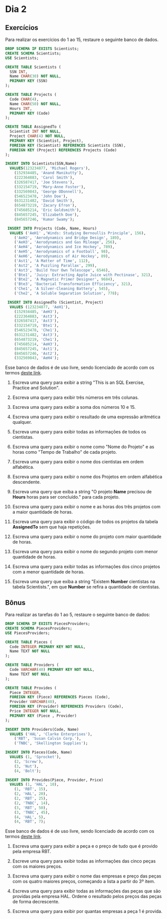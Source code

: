 # Dia 2

## Exercícios

Para realizar os exercícios do 1 ao 15, restaure o seguinte banco de dados.

```sql
DROP SCHEMA IF EXISTS Scientists;
CREATE SCHEMA Scientists;
USE Scientists;

CREATE TABLE Scientists (
  SSN INT,
  Name CHAR(30) NOT NULL,
  PRIMARY KEY (SSN)
);

CREATE TABLE Projects (
  Code CHAR(4),
  Name CHAR(50) NOT NULL,
  Hours INT,
  PRIMARY KEY (Code)
);

CREATE TABLE AssignedTo (
  Scientist INT NOT NULL,
  Project CHAR(4) NOT NULL,
  PRIMARY KEY (Scientist, Project),
  FOREIGN KEY (Scientist) REFERENCES Scientists (SSN),
  FOREIGN KEY (Project) REFERENCES Projects (Code)
);

INSERT INTO Scientists(SSN,Name)
  VALUES(123234877, 'Michael Rogers'),
    (152934485, 'Anand Manikutty'),
    (222364883, 'Carol Smith'),
    (326587417, 'Joe Stevens'),
    (332154719, 'Mary-Anne Foster'),
    (332569843, 'George ODonnell'),
    (546523478, 'John Doe'),
    (631231482, 'David Smith'),
    (654873219, 'Zacary Efron'),
    (745685214, 'Eric Goldsmith'),
    (845657245, 'Elizabeth Doe'),
    (845657246, 'Kumar Swamy');

 INSERT INTO Projects (Code, Name, Hours)
  VALUES ('AeH1' ,'Winds: Studying Bernoullis Principle', 156),
    ('AeH2', 'Aerodynamics and Bridge Design', 189),
    ('AeH3', 'Aerodynamics and Gas Mileage', 256),
    ('AeH4', 'Aerodynamics and Ice Hockey', 789),
    ('AeH5', 'Aerodynamics of a Football', 98),
    ('AeH6', 'Aerodynamics of Air Hockey', 89),
    ('Ast1', 'A Matter of Time', 112),
    ('Ast2', 'A Puzzling Parallax', 299),
    ('Ast3', 'Build Your Own Telescope', 6546),
    ('Bte1', 'Juicy: Extracting Apple Juice with Pectinase', 321),
    ('Bte2', 'A Magnetic Primer Designer', 9684),
    ('Bte3', 'Bacterial Transformation Efficiency', 321),
    ('Che1', 'A Silver-Cleaning Battery', 545),
    ('Che2', 'A Soluble Separation Solution', 778);

 INSERT INTO AssignedTo (Scientist, Project)
  VALUES (123234877, 'AeH1'),
    (152934485, 'AeH3'),
    (222364883, 'Ast3'),
    (326587417, 'Ast3'),
    (332154719, 'Bte1'),
    (546523478, 'Che1'),
    (631231482, 'Ast3'),
    (654873219, 'Che1'),
    (745685214, 'AeH3'),
    (845657245, 'Ast1'),
    (845657246, 'Ast2'),
    (332569843, 'AeH4');
```

Esse banco de dados é de uso livre, sendo licenciado de acordo com os termos [deste link](https://creativecommons.org/licenses/by-sa/3.0/).

1. Escreva uma query para exibir a string "This is an SQL Exercise, Practice and Solution".

2. Escreva uma query para exibir três números em três colunas.

3. Escreva uma query para exibir a soma dos números 10 e 15.

4. Escreva uma query para exibir o resultado de uma expressão aritmética qualquer.

5. Escreva uma query para exibir todas as informações de todos os cientistas.

6. Escreva uma query para exibir o nome como "Nome do Projeto" e as horas como "Tempo de Trabalho" de cada projeto.

7. Escreva uma query para exibir o nome dos cientistas em ordem alfabética.

8. Escreva uma query para exibir o nome dos Projetos em ordem alfabética descendente.

9. Escreva uma query que exiba a string "O projeto **Name** precisou de **Hours** horas para ser concluído." para cada projeto.

10. Escreva uma query para exibir o nome e as horas dos três projetos com a maior quantidade de horas.

11. Escreva uma query para exibir o código de todos os projetos da tabela **AssignedTo** sem que haja repetições.

12. Escreva uma query para exibir o nome do projeto com maior quantidade de horas.

13. Escreva uma query para exibir o nome do segundo projeto com menor quantidade de horas.

14. Escreva uma query para exibir todas as informações dos cinco projetos com a menor quantidade de horas.

15. Escreva uma query que exiba a string "Existem **Number** cientistas na tabela Scientists.", em que **Number** se refira a quantidade de cientistas.

## Bônus

Para realizar as tarefas do 1 ao 5, restaure o seguinte banco de dados:

```SQL
DROP SCHEMA IF EXISTS PiecesProviders;
CREATE SCHEMA PiecesProviders;
USE PiecesProviders;

CREATE TABLE Pieces (
  Code INTEGER PRIMARY KEY NOT NULL,
  Name TEXT NOT NULL
);

CREATE TABLE Providers (
  Code VARCHAR(40) PRIMARY KEY NOT NULL,
  Name TEXT NOT NULL
);

CREATE TABLE Provides (
  Piece INTEGER,
  FOREIGN KEY (Piece) REFERENCES Pieces (Code),
  Provider VARCHAR(40),
  FOREIGN KEY (Provider) REFERENCES Providers (Code),
  Price INTEGER NOT NULL,
  PRIMARY KEY (Piece , Provider)
);

INSERT INTO Providers(Code, Name)
  VALUES ('HAL', 'Clarke Enterprises'),
    ('RBT', 'Susan Calvin Corp.'),
    ('TNBC', 'Skellington Supplies');

INSERT INTO Pieces(Code, Name)
  VALUES (1, 'Sprocket'),
    (2, 'Screw'),
    (3, 'Nut'),
    (4, 'Bolt');

INSERT INTO Provides(Piece, Provider, Price)
  VALUES (1, 'HAL', 10),
    (1, 'RBT', 15),
    (2, 'HAL', 20),
    (2, 'RBT', 25),
    (2, 'TNBC', 14),
    (3, 'RBT', 50),
    (3, 'TNBC', 45),
    (4, 'HAL', 5),
    (4, 'RBT', 7);
```

Esse banco de dados é de uso livre, sendo licenciado de acordo com os termos [deste link](https://creativecommons.org/licenses/by-sa/3.0/).


1. Escreva uma query para exibir a peça e o preço de tudo que é provido pela empresa RBT.

2. Escreve uma query para exibir todas as informações das cinco peças com os maiores preços.

3. Escreva uma query para exibir o nome das empresas e preço das peças com os quatro maiores preços, começando a lista a partir do 3º item.

4. Escreva uma query para exibir todas as informações das peças que são providas pela empresa HAL. Ordene o resultado pelos preços das peças de forma decrescente.

5. Escreva uma query para exibir por quantas empresas a peça 1 é provida.